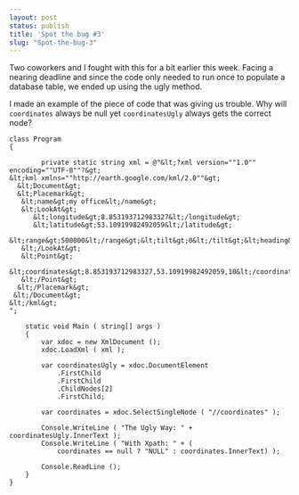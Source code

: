 ```yaml
---
layout: post
status: publish
title: 'Spot the bug #3'
slug: "Spot-the-bug-3"
---
```

Two coworkers and I fought with this for a bit earlier this week. Facing a nearing deadline and since the code only needed to run once to populate a database table, we ended up using the ugly method.

I made an example of the piece of code that was giving us trouble. Why  will `coordinates` always be null yet `coordinatesUgly` always gets the correct node?

    class Program
    {

            private static string xml = @"&lt;?xml version=""1.0"" encoding=""UTF-8""?&gt; 
    &lt;kml xmlns=""http://earth.google.com/kml/2.0""&gt;
      &lt;Document&gt;
      &lt;Placemark&gt;
       &lt;name&gt;my office&lt;/name&gt;
       &lt;LookAt&gt;
          &lt;longitude&gt;8.853193712983327&lt;/longitude&gt;
          &lt;latitude&gt;53.10919982492059&lt;/latitude&gt;
          &lt;range&gt;500000&lt;/range&gt;&lt;tilt&gt;0&lt;/tilt&gt;&lt;heading&gt;0&lt;/heading&gt;
       &lt;/LookAt&gt;
       &lt;Point&gt;
         &lt;coordinates&gt;8.853193712983327,53.10919982492059,10&lt;/coordinates&gt;
       &lt;/Point&gt;
      &lt;/Placemark&gt;
     &lt;/Document&gt;
    &lt;/kml&gt;
    ";

        static void Main ( string[] args )
        {
            var xdoc = new XmlDocument ();
            xdoc.LoadXml ( xml );

            var coordinatesUgly = xdoc.DocumentElement
                .FirstChild
                .FirstChild
                .ChildNodes[2]
                .FirstChild;

            var coordinates = xdoc.SelectSingleNode ( "//coordinates" );

            Console.WriteLine ( "The Ugly Way: " + coordinatesUgly.InnerText );
            Console.WriteLine ( "With Xpath: " + (
                coordinates == null ? "NULL" : coordinates.InnerText) );

            Console.ReadLine ();
        }
    }
